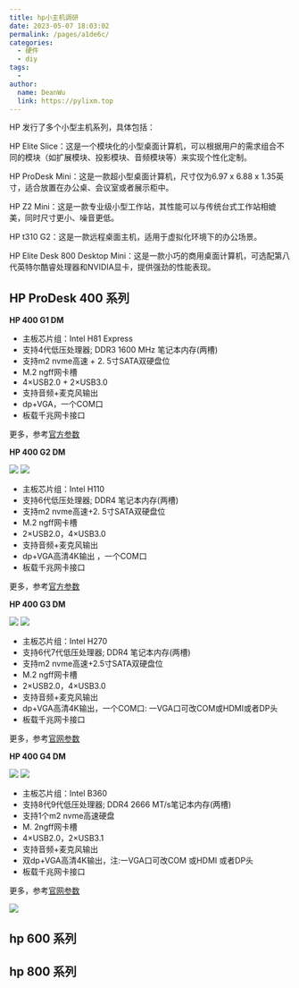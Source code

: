 ```yaml
---
title: hp小主机调研
date: 2023-05-07 18:03:02
permalink: /pages/a1de6c/
categories:
  - 硬件
  - diy
tags:
  - 
author: 
  name: DeanWu
  link: https://pylixm.top
---
```


HP 发行了多个小型主机系列，具体包括：

HP Elite Slice：这是一个模块化的小型桌面计算机，可以根据用户的需求组合不同的模块（如扩展模块、投影模块、音频模块等）来实现个性化定制。

HP ProDesk Mini：这是一款超小型桌面计算机，尺寸仅为6.97 x 6.88 x 1.35英寸，适合放置在办公桌、会议室或者展示柜中。

HP Z2 Mini：这是一款专业级小型工作站，其性能可以与传统台式工作站相媲美，同时尺寸更小、噪音更低。

HP t310 G2：这是一款远程桌面主机，适用于虚拟化环境下的办公场景。

HP Elite Desk 800 Desktop Mini：这是一款小巧的商用桌面计算机，可选配第八代英特尔酷睿处理器和NVIDIA显卡，提供强劲的性能表现。

## HP ProDesk 400 系列

**HP 400 G1 DM**

- 主板芯片组：Intel H81 Express
- 支持4代低压处理器; DDR3 1600 MHz 笔记本内存(两槽) 
- 支持m2 nvme高速 + 2. 5寸SATA双硬盘位
- M.2 ngff网卡槽
- 4×USB2.0 + 2×USB3.0
- 支持音频+麦克风输出
- dp+VGA，一个COM口
- 板载千兆网卡接口

更多，参考[官方参数](https://support.hp.com/cn-zh/product/hp-prodesk-400-g1-desktop-mini-pc/7519860/document/c04568302)

**HP 400 G2 DM**

![](/img/hp400g2-f.png)
![](/img/hp400g2-b.png)

- 主板芯片组：Intel H110
- 支持6代低压处理器; DDR4 笔记本内存(两槽) 
- 支持m2 nvme高速+2. 5寸SATA双硬盘位
- M.2 ngff网卡槽
- 2×USB2.0，4×USB3.0
- 支持音频+麦克风输出
- dp+VGA高清4K输出 ，一个COM口
- 板载千兆网卡接口

更多，参考[官方参数](https://support.hp.com/cn-zh/product/hp-prodesk-400-g2-desktop-mini-pc/7638316/document/c04864998#AbT2)

**HP 400 G3 DM**

![](/img/hp400g3-f.png)
![](/img/hp400g3-b.png)

- 主板芯片组：Intel H270
- 支持6代7代低压处理器; DDR4 笔记本内存(两槽)
- 支持m2 nvme高速+2.5寸SATA双硬盘位
- M.2 ngff网卡槽
- 2×USB2.0，4×USB3.0
- 支持音频+麦克风输出
- dp+VGA高清4K输出，一个COM口: 一VGA口可改COM或HDMI或者DP头
- 板载千兆网卡接口

更多，参考[官网参数](https://support.hp.com/cn-zh/product/hp-prodesk-400-g3-desktop-mini-pc/15287510/document/c05366418#AbT1)

**HP 400 G4 DM**

![](/img/hp400g4-f.jpeg)
![](/img/hp400g4-b.webp)

- 主板芯片组：Intel B360
- 支持8代9代低压处理器; DDR4 2666 MT/s笔记本内存(两槽)
- 支持1个m2 nvme高速硬盘
- M. 2ngff网卡槽
- 4×USB2.0，2×USB3.1
- 支持音频+麦克风输出
- 双dp+VGA高清4K输出，注:一VGA口可改COM 或HDMI 或者DP头
- 板载千兆网卡接口

更多，参考[官网参数](https://support.hp.com/cn-zh/product/hp-prodesk-400-g4-desktop-mini-pc/21351205/document/c06053608#AbT12)

![](/img/hp400-n.jpeg)

## hp 600 系列 


## hp 800 系列


